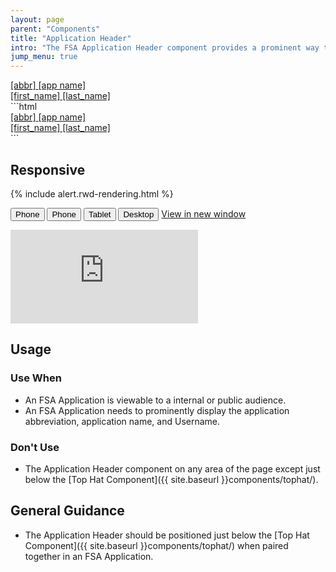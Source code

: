 ```yaml
---
layout: page
parent: "Components"
title: "Application Header"
intro: "The FSA Application Header component provides a prominent way to display the application abbreviation and name."
jump_menu: true
---
```


<div class="ds-preview">
  <div class="fsa-header-app">
    <div class="fsa-header-app__bd">
      <div class="fsa-header-app__primary">
        <a class="fsa-header-app__home-link" href="boilerplate.html" title="Link to YAFANS home">
          <span class="fsa-header-app__app-name">
            <abbr class="fsa-header-app__app-abbr" title="[Spell out the acronym]">[abbr]</abbr>
            <span class="fsa-header-app__app-full">[app name]</span>
          </span>
        </a>
      </div>
      <div class="fsa-header-app__secondary">
        <span class="fsa-header-app__profile">
          <a href="link.html" class="fsa-header-app__profile-link">
            <span class="fsa-header-app__profile-name" title="[first_name] [last_name]">[first_name] [last_name]</span>
          </a>
        </span>
      </div>
    </div>
  </div>
</div>
```html
<div class="fsa-header-app">
  <div class="fsa-header-app__bd">
    <div class="fsa-header-app__primary">
      <a class="fsa-header-app__home-link" href="boilerplate.html" title="Link to YAFANS home">
        <span class="fsa-header-app__app-name">
          <abbr class="fsa-header-app__app-abbr" title="[Spell out the acronym]">[abbr]</abbr>
          <span class="fsa-header-app__app-full">[app name]</span>
        </span>
      </a>
    </div>
    <div class="fsa-header-app__secondary">
      <span class="fsa-header-app__profile">
        <a href="link.html" class="fsa-header-app__profile-link">
          <span class="fsa-header-app__profile-name" title="[first_name] [last_name]">[first_name] [last_name]</span>
        </a>
      </span>
    </div>
  </div>
</div>
```

## Responsive

{% include alert.rwd-rendering.html %}

<div class="docs__rwd-demo-block">
  <div class="docs__bd">
    <p>
      <span class="fsa-btn-group fsa-btn-group--small" role="group" data-component="">
        <button data-behavior="toggle-rwd-size" data-target="rwd-demo_header-app" data-size="phone" class="fsa-btn-group__item fsa-btn-group__item--active" aria-selected="true" type="button" title="Portrait">Phone <span class="docs__rwd-demo-icon docs__rwd-demo-icon--portrait"></span></button>
        <button data-behavior="toggle-rwd-size" data-target="rwd-demo_header-app" data-size="phone-big" class="fsa-btn-group__item" type="button" title="Landscape">Phone <span class="docs__rwd-demo-icon docs__rwd-demo-icon--landscape"></span></button>
        <button data-behavior="toggle-rwd-size" data-target="rwd-demo_header-app" data-size="tablet" class="fsa-btn-group__item" type="button">Tablet</button>
        <button data-behavior="toggle-rwd-size" data-target="rwd-demo_header-app" data-size="desktop" class="fsa-btn-group__item" type="button">Desktop</button>
      </span>
      <a class="fsa-m-l--xs fsa-text-size--1 usa-external_link" href="http://usda-fsa.github.io/fsa-style/demo/rwd__header-app.html" target="_blank">View in new window</a>
    </p>
  </div>
  <div class="docs__rwd-embed-container">
    <div class="docs__rwd-embed docs__rwd-embed--phone" id="rwd-demo_header-app">
      <iframe src="http://usda-fsa.github.io/fsa-style/demo/rwd__header-app.html" class="docs__rwd-iframe" allowtransparency="true" frameborder="0" scrolling="yes" allowfullscreen="true"> </iframe>
    </div>
  </div>
</div>

## Usage

### Use When

* An FSA Application is viewable to a internal or public audience.
* An FSA Application needs to prominently display the application abbreviation, application name, and Username.

### Don't Use

* The Application Header component on any area of the page except just below the [Top Hat Component]({{ site.baseurl }}components/tophat/).

## General Guidance

* The Application Header should be positioned just below the [Top Hat Component]({{ site.baseurl }}components/tophat/) when paired together in an FSA Application.
